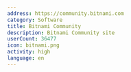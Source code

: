 ```yaml
---
address: https://community.bitnami.com
category: Software
title: Bitnami Community
description: Bitnami Community site
userCount: 36477
icon: bitnami.png
activity: high
language: en
---
```

